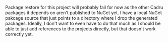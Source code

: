 ﻿Package restore for this project will probably fail for now as the other Cadru packages it depends on aren't published to NuGet yet. I have a local NuGet pakcage source that just points to a directory where I drop the generated packages. Ideally, I don't want to even have to do that much as I should be able to just add references to the projects directly, but that doesn't work correctly yet.